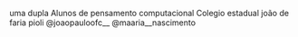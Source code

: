 uma dupla
Alunos de pensamento computacional 
Colegio estadual joão de faria pioli
@joaopauloofc__
@maaria__nascimento
